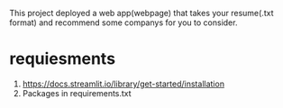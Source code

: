 This project deployed a web app(webpage) that takes your resume(.txt format) and recommend some companys
for you to consider.

# requiesments
1. https://docs.streamlit.io/library/get-started/installation
2. Packages in requirements.txt


